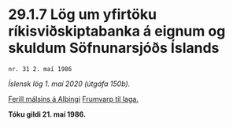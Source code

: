 # 29.1.7 Lög um yfirtöku ríkisviðskiptabanka á eignum og skuldum Söfnunarsjóðs Íslands

`nr. 31 2. maí 1986`

_Íslensk lög 1. maí 2020 (útgáfa 150b)._

[Ferill málsins á Alþingi](https://www.althingi.is/thingstorf/thingmalalistar-eftir-thingum/ferill/?ltg=108&mnr=416)
[Frumvarp til laga.](https://www.althingi.is/altext/108/s/pdf/0767.pdf)

**Tóku gildi 21. maí 1986.**

